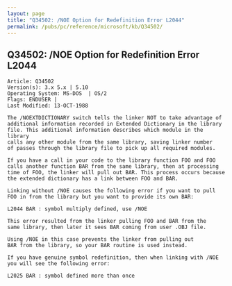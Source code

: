 ```yaml
---
layout: page
title: "Q34502: /NOE Option for Redefinition Error L2044"
permalink: /pubs/pc/reference/microsoft/kb/Q34502/
---
```


## Q34502: /NOE Option for Redefinition Error L2044

	Article: Q34502
	Version(s): 3.x 5.x | 5.10
	Operating System: MS-DOS  | OS/2
	Flags: ENDUSER |
	Last Modified: 13-OCT-1988
	
	The /NOEXTDICTIONARY switch tells the linker NOT to take advantage of
	additional information recorded in Extended Dictionary in the library
	file. This additional information describes which module in the library
	calls any other module from the same library, saving linker number
	of passes through the library file to pick up all required modules.
	
	If you have a call in your code to the library function FOO and FOO
	calls another function BAR from the same library, then at processing
	time of FOO, the linker will pull out BAR. This process occurs because
	the extended dictionary has a link between FOO and BAR.
	
	Linking without /NOE causes the following error if you want to pull
	FOO in from the library but you want to provide its own BAR:
	
	L2044 BAR : symbol multiply defined, use /NOE
	
	This error resulted from the linker pulling FOO and BAR from the
	same library, then later it sees BAR coming from user .OBJ file.
	
	Using /NOE in this case prevents the linker from pulling out
	BAR from the library, so your BAR routine is used instead.
	
	If you have genuine symbol redefinition, then when linking with /NOE
	you will see the following error:
	
	L2025 BAR : symbol defined more than once

